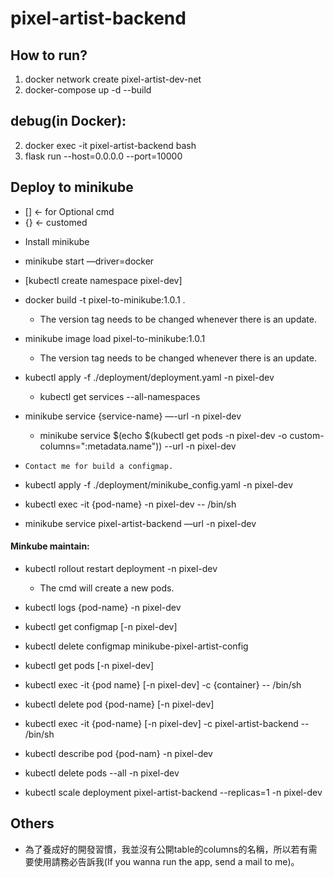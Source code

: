 # pixel-artist-backend

## How to run?
  
  1. docker network create pixel-artist-dev-net
  2. docker-compose up -d --build

## debug(in Docker):
  
  2. docker exec -it pixel-artist-backend bash
  3. flask run --host=0.0.0.0 --port=10000
    
## Deploy to minikube
  * [] <- for Optional cmd
  * {} <- customed
  - Install minikube
  - minikube start —driver=docker
  - [kubectl create namespace pixel-dev]

  - docker build -t pixel-to-minikube:1.0.1 .
    - The version tag needs to be changed whenever there is an update.

  - minikube image load  pixel-to-minikube:1.0.1
    - The version tag needs to be changed whenever there is an update.

  - kubectl apply -f ./deployment/deployment.yaml -n pixel-dev
    - kubectl get services --all-namespaces

  - minikube service {service-name} —-url -n pixel-dev
    - minikube service $(echo $(kubectl get pods -n pixel-dev -o custom-columns=":metadata.name")) --url -n pixel-dev

  - `Contact me for build a configmap.`

  - kubectl apply -f ./deployment/minikube_config.yaml -n pixel-dev

  - kubectl exec -it {pod-name} -n pixel-dev -- /bin/sh

  - minikube service pixel-artist-backend —url -n pixel-dev

#### Minkube maintain:

  - kubectl rollout restart deployment -n pixel-dev
    - The cmd will create a new pods.

  - kubectl logs {pod-name}  -n pixel-dev

  - kubectl get configmap [-n pixel-dev]

  - kubectl delete configmap minikube-pixel-artist-config

  - kubectl get pods [-n pixel-dev]

  - kubectl exec -it {pod name} [-n pixel-dev] -c {container} -- /bin/sh

  - kubectl delete pod {pod-name} [-n pixel-dev]

  - kubectl exec -it {pod-name} [-n pixel-dev] -c pixel-artist-backend -- /bin/sh

  - kubectl describe pod  {pod-nam} -n pixel-dev

  - kubectl delete pods --all -n pixel-dev

  - kubectl scale deployment pixel-artist-backend --replicas=1 -n pixel-dev

## Others
  
  - 為了養成好的開發習慣，我並沒有公開table的columns的名稱，所以若有需要使用請務必告訴我(If you wanna run the app, send a mail to me)。

